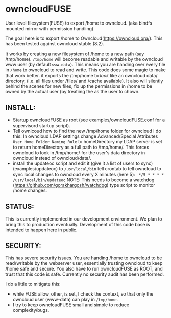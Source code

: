# owncloudFUSE
User level filesystem(FUSE) to export /home to owncloud. (aka bindfs mounted mirror with permission handling)


The goal here is to export /home to Owncloud(https://owncloud.org/).  This has
been tested against owncloud stable (8.2).

It works by creating a new filesystem of /home to a new path (say /tmp/home).
`/tmp/home` will become readable and writable by the owncloud www user (by default `www-data`).
This means you are handing over every file in `/home` to owncloud to read and
write.  This code does some magic to make that work better. it exports
the /tmp/home to *look* like an owncloud data/<user> directory, (i.e. all files
under <user>/files/ and <user>/cache available).  It also will silently behind
the scenes for new files, fix up the permissions in /home to be owned by the
actual user (by treatiing the <username> as the user to chown.


## INSTALL:

* Startup owncloudFUSE as root (see examples/owncloudFUSE.conf for a supervisord startup script).
* Tell ownlcoud how to find the new /tmp/home folder for owncloud I do this:
	In owncloud LDAP settings change Advanced/Special Attributes `User Home Folder Naming Rule` to homeDirectory
	my LDAP server is set to return homeDirectory as a full path to
	/tmp/home/<USERNAME>.  This forces owncloud to look in /tmp/home/<username>
	for the user's data directory in owncloud instead of
	owncloud/data/<username>.
* install the updateoc script and edit it (give it a list of users to sync) (examples/updateoc) to `/usr/local/bin` tell crontab to tell owncloud to sync local changes to owncloud every X minutes (here 5):
	` */5 * * * * /usr/local/bin/updateoc`
   NOTE: This needs to become a watchdog (https://github.com/gorakhargosh/watchdog) type script to monitor /home changes.

## STATUS:

This is currently implemented in our development environment.  We plan to bring this to production eventually. Development of this code base is intended to happen here in public.

## SECURITY:

This has severe security issues. You are handing /home to owncloud to be
read/writable by the webserver user, essentially trusting owncloud to keep
/home safe and secure.  You also have to run owncloudFUSE as ROOT, and
trust that this code is safe. Currently no security audit has been performed.

I do a little to mitigate this:

* while FUSE allow_other, is set, I check the context, so that only the owncloud user (www-data) can play in `/tmp/home`.
* I try to keep owncloudFUSE small and simple to reduce complexity/bugs.

